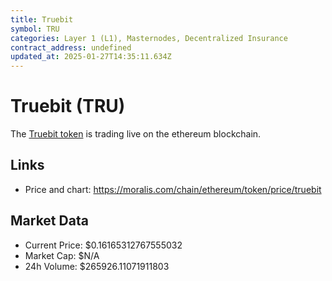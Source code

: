 ```yaml
---
title: Truebit
symbol: TRU
categories: Layer 1 (L1), Masternodes, Decentralized Insurance 
contract_address: undefined
updated_at: 2025-01-27T14:35:11.634Z
---
```


# Truebit (TRU)
The [Truebit token](https://moralis.com/chain/ethereum/token/price/truebit) is trading live on the ethereum blockchain.

## Links
- Price and chart: https://moralis.com/chain/ethereum/token/price/truebit

## Market Data
- Current Price: $0.16165312767555032
- Market Cap: $N/A
- 24h Volume: $265926.11071911803
